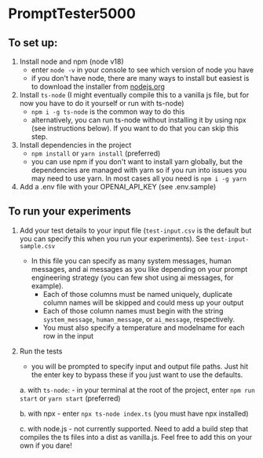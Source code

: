# PromptTester5000

## To set up:

1. Install node and npm (node v18)
    - enter `node -v` in your console to see which version of node you have
    - if you don't have node, there are many ways to install but easiest is to download the installer from [nodejs.org](https://nodejs.org/)
2. Install `ts-node` (I might eventually compile this to a vanilla js file, but for now you have to do it yourself or run with ts-node)
    - `npm i -g ts-node` is the common way to do this
    - alternatively, you can run ts-node without installing it by using npx (see instructions below). If you want to do that you can skip this step. 
3. Install dependencies in the project
    - `npm install` or `yarn install` (preferred)
    - you can use npm if you don't want to install yarn globally, but the dependencies are managed with yarn so if you run into issues you may need to use yarn. In most cases all you need is `npm i -g yarn`
4. Add a .env file with your OPENAI_API_KEY (see .env.sample)

## To run your experiments

1. Add your test details to your input file (`test-input.csv` is the default but you can specify this when you run your experiments). See `test-input-sample.csv`
    - In this file you can specify as many system messages, human messages, and ai messages as you like depending on your prompt engineering strategy (you can few shot using ai messages, for example). 
        - Each of those columns must be named uniquely, duplicate column names will be skipped and could mess up your output
        - Each of those column names must begin with the string `system_message`, `human_message`, or `ai_message`, respectively. 
        - You must also specify a temperature and modelname for each row in the input

2. Run the tests 
    - you will be prompted to specify input and output file paths. Just hit the enter key to bypass these if you just want to use the defaults. 

    a. with `ts-node`:
        - in your terminal at the root of the project, enter `npm run start` or `yarn start` (preferred)
        
    b. with npx
        - enter `npx ts-node index.ts` (you must have npx installed)

    c. with node.js
        - not currently supported. Need to add a build step that compiles the ts files into a dist as vanilla.js. Feel free to add this on your own if you dare! 

